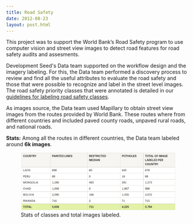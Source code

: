 ```yaml
---
title: Road Safety
date: 2012-08-23
layout: post.html
---
```


This project was to support the World Bank’s Road Safety program to use computer vision and street view images to detect road features for road safety audits and assesments.

Development Seed's Data team supported on the workflow design and the imagery labeling. For this, the Data team performed a discovery process to review and find all the useful attributes to evaluate the road safety and those that were possible to recognize and label in the street level images. The road safety priority classes that were annotated is detailed in our [guidelines for labeling road safety classes](http://devseed.com/ml-road-safety-labeling/).

As images source, the Data team used Mapillary to obtain street view images from the routes provided by World Bank. These routes where from different countries and included paved county roads, unpaved rural roads, and national roads.

**Stats:**
Among all the routes in different countries, the Data team labeled around **6k images**.

<figure class="align-center">
  <img src="/assets/images/object_detection_stats2.png"/>
   <figcaption>Stats of classes and total images labeled.</figcaption>
</figure>

